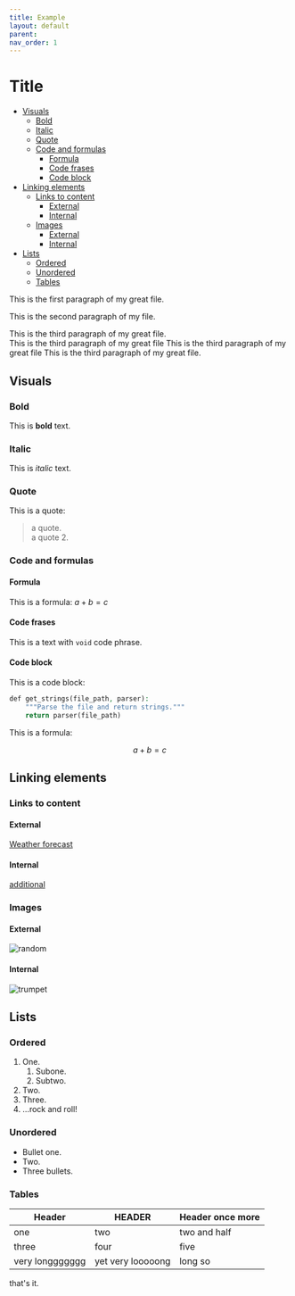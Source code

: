 ```yaml
---
title: Example
layout: default
parent:
nav_order: 1
---
```


# Title<!-- omit in toc -->

- [Visuals](#visuals)
  - [Bold](#bold)
  - [Italic](#italic)
  - [Quote](#quote)
  - [Code and formulas](#code-and-formulas)
    - [Formula](#formula)
    - [Code frases](#code-frases)
    - [Code block](#code-block)
- [Linking elements](#linking-elements)
  - [Links to content](#links-to-content)
    - [External](#external)
    - [Internal](#internal)
  - [Images](#images)
    - [External](#external-1)
    - [Internal](#internal-1)
- [Lists](#lists)
  - [Ordered](#ordered)
  - [Unordered](#unordered)
  - [Tables](#tables)

This is the first paragraph of my great file.

This is the second paragraph of my file.

This is the third paragraph of my great file.  
This is the third paragraph of my great file This is the third paragraph of my great file This is the third paragraph of my great file.

## Visuals

### Bold

This is **bold** text.

### Italic

This is *italic* text.

### Quote

This is a quote:
> a quote.  
> a quote 2.

### Code and formulas

#### Formula

This is a formula: $a+b=c$

#### Code frases

This is a text with `void` code phrase.

#### Code block

This is a code block:

```php
def get_strings(file_path, parser):
    """Parse the file and return strings."""
    return parser(file_path)
```

This is a formula:

$$
a+b=c
$$

## Linking elements

### Links to content

#### External

[Weather forecast](https://www.meteo.pl/)

#### Internal

[additional](references.md)

### Images

#### External

![random](https://picsum.photos/200 "random photo")

#### Internal

![trumpet](pngegg.png "trumpet")

## Lists

### Ordered

1. One.
    1. Subone.
    2. Subtwo.
2. Two.
3. Three.
4. ...rock and roll!

### Unordered

* Bullet one.
* Two.
* Three bullets.

### Tables

| Header          | HEADER            | Header once more |
| --------------- | ----------------- | ---------------- |
| one             | two               | two and half     |
| three           | four              | five             |
| very longgggggg | yet very looooong | long so          |

that's it.